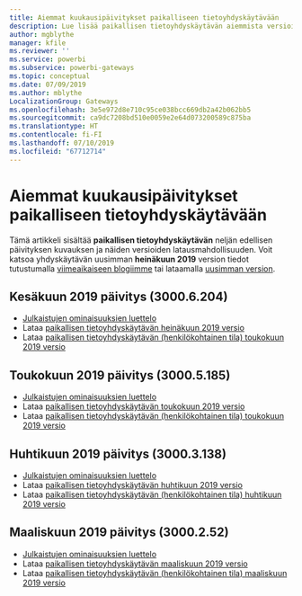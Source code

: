 ```yaml
---
title: Aiemmat kuukausipäivitykset paikalliseen tietoyhdyskäytävään
description: Lue lisää paikallisen tietoyhdyskäytävän aiemmista versioista ja lataa niitä.
author: mgblythe
manager: kfile
ms.reviewer: ''
ms.service: powerbi
ms.subservice: powerbi-gateways
ms.topic: conceptual
ms.date: 07/09/2019
ms.author: mblythe
LocalizationGroup: Gateways
ms.openlocfilehash: 3e5e972d8e710c95ce038bcc669db2a42b062bb5
ms.sourcegitcommit: ca9dc7208bd510e0059e2e64d073200589c875ba
ms.translationtype: HT
ms.contentlocale: fi-FI
ms.lasthandoff: 07/10/2019
ms.locfileid: "67712714"
---
```

# <a name="previous-monthly-updates-to-the-on-premises-data-gateway"></a>Aiemmat kuukausipäivitykset paikalliseen tietoyhdyskäytävään

Tämä artikkeli sisältää **paikallisen tietoyhdyskäytävän** neljän edellisen päivityksen kuvauksen ja näiden versioiden latausmahdollisuuden.  Voit katsoa yhdyskäytävän uusimman **heinäkuun 2019** version tiedot tutustumalla [viimeaikaiseen blogiimme](https://powerbi.microsoft.com/blog/on-premises-data-gateway-july-2019-update-is-now-available/) tai lataamalla [uusimman version](https://go.microsoft.com/fwlink/?LinkId=820925&clcid=0x409).

## <a name="june-2019-update-30006204"></a>Kesäkuun 2019 päivitys (3000.6.204)

- [Julkaistujen ominaisuuksien luettelo](https://powerbi.microsoft.com/blog/on-premises-data-gateway-june-2019-update-is-now-available/)
- Lataa [paikallisen tietoyhdyskäytävän heinäkuun 2019 versio](http://download.microsoft.com/download/D/A/1/DA1FDDB8-6DA8-4F50-B4D0-18019591E182/GatewayInstall-19-06.exe)
- Lataa [paikallisen tietoyhdyskäytävän (henkilökohtainen tila) toukokuun 2019 versio](http://download.microsoft.com/download/6/0/2/602A459E-E1A3-4FB9-B07F-FC2B60881900/On-premises%20data%20gateway%20(personal%20mode)-19-06.exe)

## <a name="may-2019-update-30005185"></a>Toukokuun 2019 päivitys (3000.5.185)

- [Julkaistujen ominaisuuksien luettelo](https://powerbi.microsoft.com/blog/on-premises-data-gateway-may-2019-update-is-now-available)
- Lataa [paikallisen tietoyhdyskäytävän toukokuun 2019 versio](http://download.microsoft.com/download/D/A/1/DA1FDDB8-6DA8-4F50-B4D0-18019591E182/GatewayInstall-19-05.exe)
- Lataa [paikallisen tietoyhdyskäytävän (henkilökohtainen tila) toukokuun 2019 versio](http://download.microsoft.com/download/6/0/2/602A459E-E1A3-4FB9-B07F-FC2B60881900/On-premises%20data%20gateway%20(personal%20mode)-19-05.exe)

## <a name="april-2019-update-30003138"></a>Huhtikuun 2019 päivitys (3000.3.138)

- [Julkaistujen ominaisuuksien luettelo](https://powerbi.microsoft.com/blog/on-premises-data-gateway-april-2019-update-is-now-available)
- Lataa [paikallisen tietoyhdyskäytävän huhtikuun 2019 versio](http://download.microsoft.com/download/D/A/1/DA1FDDB8-6DA8-4F50-B4D0-18019591E182/GatewayInstall-19-04.exe)
- Lataa [paikallisen tietoyhdyskäytävän (henkilökohtainen tila) huhtikuun 2019 versio](http://download.microsoft.com/download/6/0/2/602A459E-E1A3-4FB9-B07F-FC2B60881900/On-premises%20data%20gateway%20(personal%20mode)-19-04.exe)

## <a name="march-2019-update-3000252"></a>Maaliskuun 2019 päivitys (3000.2.52)

- [Julkaistujen ominaisuuksien luettelo](https://powerbi.microsoft.com/blog/on-premises-data-gateway-march-2019-update-is-now-available)
- Lataa [paikallisen tietoyhdyskäytävän maaliskuun 2019 versio](http://download.microsoft.com/download/D/A/1/DA1FDDB8-6DA8-4F50-B4D0-18019591E182/GatewayInstall-19-03.exe)
- Lataa [paikallisen tietoyhdyskäytävän (henkilökohtainen tila) maaliskuun 2019 versio](http://download.microsoft.com/download/6/0/2/602A459E-E1A3-4FB9-B07F-FC2B60881900/On-premises%20data%20gateway%20(personal%20mode)-19-03.exe)
